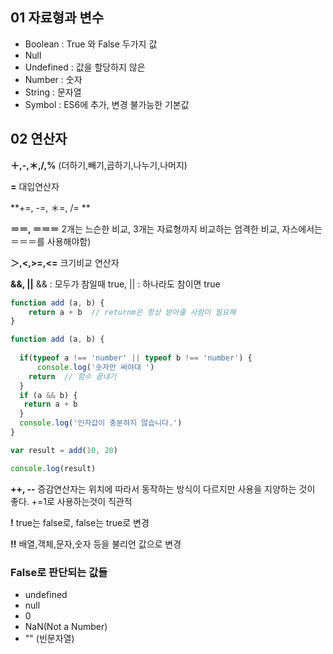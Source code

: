 ## 01 자료형과 변수
- Boolean : True 와 False 두가지 값
- Null
- Undefined : 값을 할당하지 않은
- Number : 숫자
- String : 문자열
- Symbol : ES6에 추가, 변경 불가능한 기본값


## 02 연산자
**＋,-,＊,/,%**
(더하기,빼기,곱하기,나누기,나머지)

**=**
대입연산자

**+=, -=, ＊=, /= **

**＝＝, ＝＝＝**
2개는 느슨한 비교, 3개는 자료형까지 비교하는 엄격한 비교, 자스에서는 ＝＝＝를 사용해야함)

**＞,<,>=,<=**
크기비교 연산자

**&&, ||**
&& : 모두가 참일때 true, || : 하나라도 참이면 true

```js
function add (a, b) {
    return a + b  // returnm은 항상 받아줄 사람이 필요해
}

function add (a, b) {
    
  if(typeof a !== 'number' || typeof b !== 'number') {
      console.log('숫자만 써야대 ')
    return  // 함수 끝내기
  }
  if (a && b) {
   return a + b
  }
  console.log('인자값이 충분하지 않습니다.')
}

var result = add(10, 20)

console.log(result)
```

**++, --**
증감연산자는 위치에 따라서 동작하는 방식이 다르지만 사용을 지양하는 것이 좋다. +=1로 사용하는것이 직관적

**!**
true는 false로, false는 true로 변경

**!!**
배열,객체,문자,숫자 등을 불리언 값으로 변경

### False로 판단되는 값들
- undefined
- null
- 0
- NaN(Not a Number)
- "" (빈문자열)